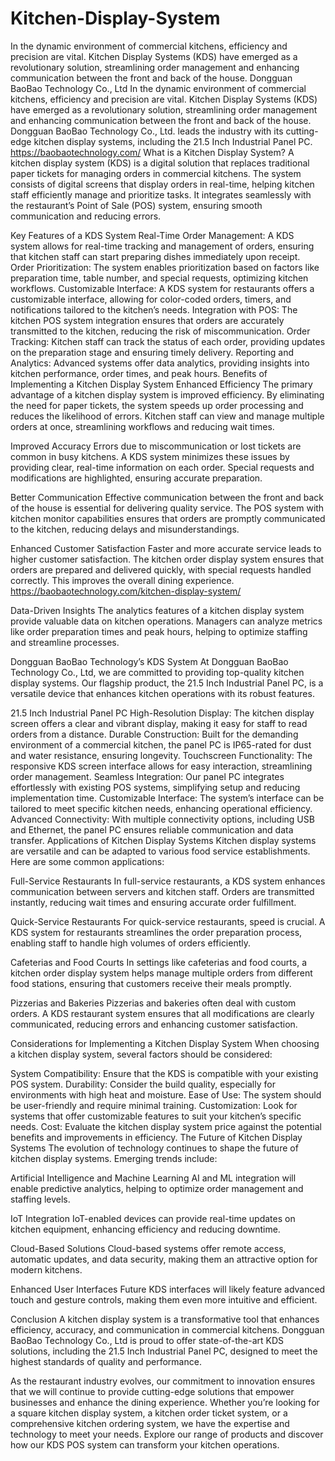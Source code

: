# Kitchen-Display-System
In the dynamic environment of commercial kitchens, efficiency and precision are vital. Kitchen Display Systems (KDS) have emerged as a revolutionary solution, streamlining order management and enhancing communication between the front and back of the house. Dongguan BaoBao Technology Co., Ltd 
In the dynamic environment of commercial kitchens, efficiency and precision are vital. Kitchen Display Systems (KDS) have emerged as a revolutionary solution, streamlining order management and enhancing communication between the front and back of the house. Dongguan BaoBao Technology Co., Ltd. leads the industry with its cutting-edge kitchen display systems, including the 21.5 Inch Industrial Panel PC.
https://baobaotechnology.com/
What is a Kitchen Display System?
A kitchen display system (KDS) is a digital solution that replaces traditional paper tickets for managing orders in commercial kitchens. The system consists of digital screens that display orders in real-time, helping kitchen staff efficiently manage and prioritize tasks. It integrates seamlessly with the restaurant’s Point of Sale (POS) system, ensuring smooth communication and reducing errors.

Key Features of a KDS System
Real-Time Order Management: A KDS system allows for real-time tracking and management of orders, ensuring that kitchen staff can start preparing dishes immediately upon receipt.
Order Prioritization: The system enables prioritization based on factors like preparation time, table number, and special requests, optimizing kitchen workflows.
Customizable Interface: A KDS system for restaurants offers a customizable interface, allowing for color-coded orders, timers, and notifications tailored to the kitchen’s needs.
Integration with POS: The kitchen POS system integration ensures that orders are accurately transmitted to the kitchen, reducing the risk of miscommunication.
Order Tracking: Kitchen staff can track the status of each order, providing updates on the preparation stage and ensuring timely delivery.
Reporting and Analytics: Advanced systems offer data analytics, providing insights into kitchen performance, order times, and peak hours.
Benefits of Implementing a Kitchen Display System
Enhanced Efficiency
The primary advantage of a kitchen display system is improved efficiency. By eliminating the need for paper tickets, the system speeds up order processing and reduces the likelihood of errors. Kitchen staff can view and manage multiple orders at once, streamlining workflows and reducing wait times.

Improved Accuracy
Errors due to miscommunication or lost tickets are common in busy kitchens. A KDS system minimizes these issues by providing clear, real-time information on each order. Special requests and modifications are highlighted, ensuring accurate preparation.

Better Communication
Effective communication between the front and back of the house is essential for delivering quality service. The POS system with kitchen monitor capabilities ensures that orders are promptly communicated to the kitchen, reducing delays and misunderstandings.

Enhanced Customer Satisfaction
Faster and more accurate service leads to higher customer satisfaction. The kitchen order display system ensures that orders are prepared and delivered quickly, with special requests handled correctly. This improves the overall dining experience. https://baobaotechnology.com/kitchen-display-system/ 

Data-Driven Insights
The analytics features of a kitchen display system provide valuable data on kitchen operations. Managers can analyze metrics like order preparation times and peak hours, helping to optimize staffing and streamline processes.

Dongguan BaoBao Technology’s KDS System
At Dongguan BaoBao Technology Co., Ltd, we are committed to providing top-quality kitchen display systems. Our flagship product, the 21.5 Inch Industrial Panel PC, is a versatile device that enhances kitchen operations with its robust features.

21.5 Inch Industrial Panel PC
High-Resolution Display: The kitchen display screen offers a clear and vibrant display, making it easy for staff to read orders from a distance.
Durable Construction: Built for the demanding environment of a commercial kitchen, the panel PC is IP65-rated for dust and water resistance, ensuring longevity.
Touchscreen Functionality: The responsive KDS screen interface allows for easy interaction, streamlining order management.
Seamless Integration: Our panel PC integrates effortlessly with existing POS systems, simplifying setup and reducing implementation time.
Customizable Interface: The system’s interface can be tailored to meet specific kitchen needs, enhancing operational efficiency.
Advanced Connectivity: With multiple connectivity options, including USB and Ethernet, the panel PC ensures reliable communication and data transfer.
Applications of Kitchen Display Systems
Kitchen display systems are versatile and can be adapted to various food service establishments. Here are some common applications:

Full-Service Restaurants
In full-service restaurants, a KDS system enhances communication between servers and kitchen staff. Orders are transmitted instantly, reducing wait times and ensuring accurate order fulfillment.

Quick-Service Restaurants
For quick-service restaurants, speed is crucial. A KDS system for restaurants streamlines the order preparation process, enabling staff to handle high volumes of orders efficiently.

Cafeterias and Food Courts
In settings like cafeterias and food courts, a kitchen order display system helps manage multiple orders from different food stations, ensuring that customers receive their meals promptly.

Pizzerias and Bakeries
Pizzerias and bakeries often deal with custom orders. A KDS restaurant system ensures that all modifications are clearly communicated, reducing errors and enhancing customer satisfaction.

Considerations for Implementing a Kitchen Display System
When choosing a kitchen display system, several factors should be considered:

System Compatibility: Ensure that the KDS is compatible with your existing POS system.
Durability: Consider the build quality, especially for environments with high heat and moisture.
Ease of Use: The system should be user-friendly and require minimal training.
Customization: Look for systems that offer customizable features to suit your kitchen’s specific needs.
Cost: Evaluate the kitchen display system price against the potential benefits and improvements in efficiency.
The Future of Kitchen Display Systems
The evolution of technology continues to shape the future of kitchen display systems. Emerging trends include:

Artificial Intelligence and Machine Learning
AI and ML integration will enable predictive analytics, helping to optimize order management and staffing levels.

IoT Integration
IoT-enabled devices can provide real-time updates on kitchen equipment, enhancing efficiency and reducing downtime.

Cloud-Based Solutions
Cloud-based systems offer remote access, automatic updates, and data security, making them an attractive option for modern kitchens.

Enhanced User Interfaces
Future KDS interfaces will likely feature advanced touch and gesture controls, making them even more intuitive and efficient.

Conclusion
A kitchen display system is a transformative tool that enhances efficiency, accuracy, and communication in commercial kitchens. Dongguan BaoBao Technology Co., Ltd is proud to offer state-of-the-art KDS solutions, including the 21.5 Inch Industrial Panel PC, designed to meet the highest standards of quality and performance.

As the restaurant industry evolves, our commitment to innovation ensures that we will continue to provide cutting-edge solutions that empower businesses and enhance the dining experience. Whether you’re looking for a square kitchen display system, a kitchen order ticket system, or a comprehensive kitchen ordering system, we have the expertise and technology to meet your needs. Explore our range of products and discover how our KDS POS system can transform your kitchen operations.
